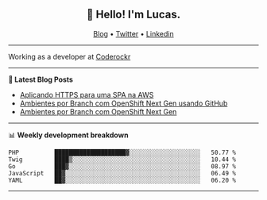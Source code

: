 <h2 align="center">👋 Hello! I'm Lucas.</h2>
<p align="center">
  <a href="https://www.lucassabreu.net.br/">Blog</a> •
  <a href="https://twitter.com/lucassabreu">Twitter</a> •
  <a href="https://www.linkedin.com/in/lucassantosabreu/">Linkedin</a>
</p>

---

Working as a developer at [Coderockr](https://github.com/Coderockr)

---

**📝 Latest Blog Posts**

<!-- BLOG-POST-LIST:START -->
- [Aplicando HTTPS para uma SPA na AWS](http://www.lucassabreu.net.br/post/aplicando-https-para-uma-spa-na-aws/)
- [Ambientes por Branch com OpenShift Next Gen usando GitHub](http://www.lucassabreu.net.br/post/ambientes-por-branch-com-openshift-next-gen-usando-github/)
- [Ambientes por Branch com OpenShift Next Gen](http://www.lucassabreu.net.br/post/ambientes-por-branch-com-openshift-next-gen/)
<!-- BLOG-POST-LIST:END -->

---

📊 **Weekly development breakdown**
<!--START_SECTION:waka-->
```text
PHP          ████████████████████▓░░░░░░░░░░░░░░░░░░░░   50.77 % 
Twig         ████▒░░░░░░░░░░░░░░░░░░░░░░░░░░░░░░░░░░░░   10.44 % 
Go           ███▓░░░░░░░░░░░░░░░░░░░░░░░░░░░░░░░░░░░░░   08.97 % 
JavaScript   ██▓░░░░░░░░░░░░░░░░░░░░░░░░░░░░░░░░░░░░░░   06.49 % 
YAML         ██▓░░░░░░░░░░░░░░░░░░░░░░░░░░░░░░░░░░░░░░   06.20 % 
```
<!--END_SECTION:waka-->

---
